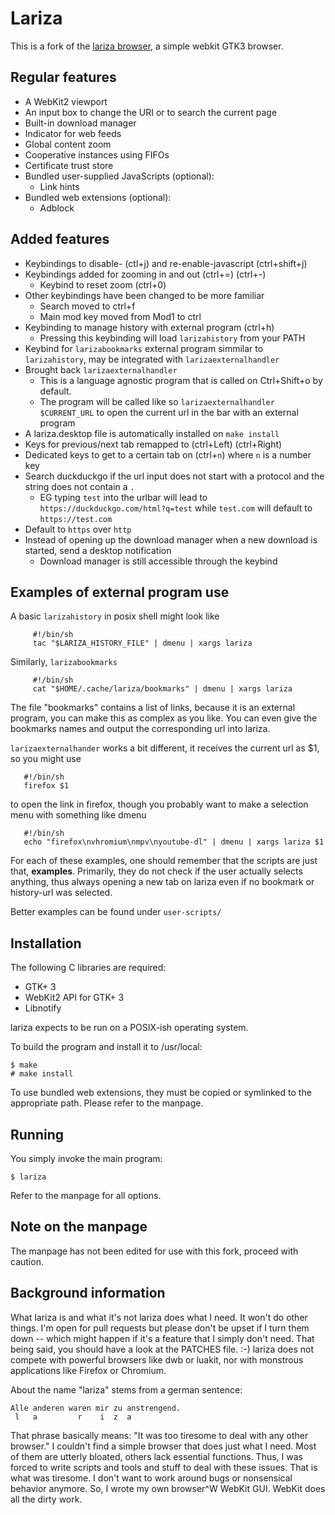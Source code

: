 # Lariza
This is a fork of the [lariza browser](https://uninformativ.de/git/lariza),
a simple webkit GTK3 browser.

## Regular features
- A WebKit2 viewport
- An input box to change the URI or to search the current page
- Built-in download manager
- Indicator for web feeds
- Global content zoom
- Cooperative instances using FIFOs
- Certificate trust store
- Bundled user-supplied JavaScripts (optional):
    - Link hints
- Bundled web extensions (optional):
    - Adblock

## Added features
- Keybindings to disable- (ctl+j) and re-enable-javascript (ctrl+shift+j)
- Keybindings added for zooming in and out (ctrl+=) (ctrl+-)
  + Keybind to reset zoom (ctrl+0)
- Other keybindings have been changed to be more familiar
    - Search moved to ctrl+f
    - Main mod key moved from Mod1 to ctrl
- Keybinding to manage history with external program (ctrl+h)
  - Pressing this keybinding will load `larizahistory` from your PATH
- Keybind for `larizabookmarks` external program simmilar to `larizahistory`, may be integrated with `larizaexternalhandler`
- Brought back `larizaexternalhandler`
  - This is a language agnostic program that is called on Ctrl+Shift+o by default.
  - The program will be called like so `larizaexternalhandler $CURRENT_URL` to open the current url in the bar with an external program
- A lariza.desktop file is automatically installed on `make install`
- Keys for previous/next tab remapped to (ctrl+Left) (ctrl+Right)
- Dedicated keys to get to a certain tab on (ctrl+`n`) where `n` is a number key
- Search duckduckgo if the url input does not start with a protocol and the string does not contain a `.`
   - EG typing `test` into the urlbar will lead to `https://duckduckgo.com/html?q=test` while `test.com` will default to `https://test.com`
- Default to `https` over `http`
- Instead of opening up the download manager when a new download is started, send a desktop notification
   - Download manager is still accessible through the keybind  

## Examples of external program use
A basic `larizahistory` in posix shell might look like
```
     #!/bin/sh
     tac "$LARIZA_HISTORY_FILE" | dmenu | xargs lariza
```
Similarly, `larizabookmarks`
```
     #!/bin/sh
     cat "$HOME/.cache/lariza/bookmarks" | dmenu | xargs lariza
```
The file "bookmarks" contains a list of links,
because it is an external program, you can make this as complex as you like.
You can even give the bookmarks names and output the corresponding url into lariza.

`larizaexternalhander` works a bit different,
it receives the current url as $1, so you might use
```
   #!/bin/sh
   firefox $1
```
to open the link in firefox, though you probably want to make a selection menu with something like dmenu
```
   #!/bin/sh
   echo "firefox\nvhromium\nmpv\nyoutube-dl" | dmenu | xargs lariza $1
```

For each of these examples, one should remember that the scripts are just that, **examples**.
Primarily, they do not check if the user actually selects anything,
thus always opening a new tab on lariza even if no bookmark or history-url was selected.

Better examples can be found under `user-scripts/`

## Installation
The following C libraries are required:

- GTK+ 3
- WebKit2 API for GTK+ 3
- Libnotify

lariza expects to be run on a POSIX-ish operating system.

To build the program and install it to /usr/local:

    $ make
    # make install

To use bundled web extensions, they must be copied or symlinked to the
appropriate path. Please refer to the manpage.


## Running
You simply invoke the main program:

    $ lariza

Refer to the manpage for all options.

## Note on the manpage
The manpage has not been edited for use with this fork,
proceed with caution.

## Background information
What lariza is and what it's not
lariza does what I need. It won't do other things. I'm open for pull
requests but please don't be upset if I turn them down -- which might
happen if it's a feature that I simply don't need. That being said,
you should have a look at the PATCHES file. :-)
lariza does not compete with powerful browsers like dwb or luakit, nor
with monstrous applications like Firefox or Chromium. 

About the name
"lariza" stems from a german sentence:
```
Alle anderen waren mir zu anstrengend.
 l   a         r    i  z  a
```
That phrase basically means: "It was too tiresome to deal with any
other browser." I couldn't find a simple browser that does just what I
need. Most of them are utterly bloated, others lack essential
functions. Thus, I was forced to write scripts and tools and stuff to
deal with these issues. That is what was tiresome. I don't want to
work around bugs or nonsensical behavior anymore.
So, I wrote my own browser^W WebKit GUI. WebKit does all the dirty
work.

